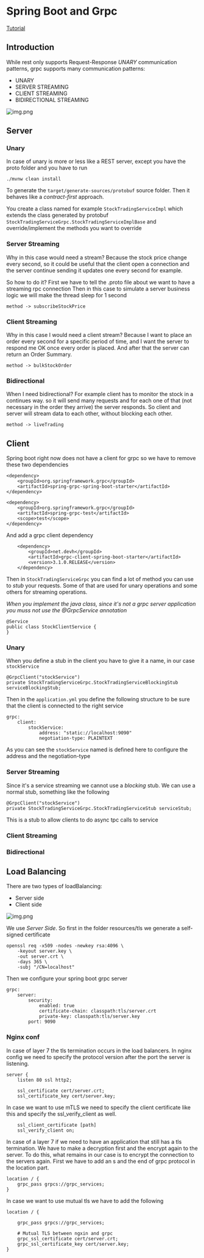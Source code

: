 # Spring Boot and Grpc


[Tutorial](https://www.youtube.com/playlist?list=PLVz2XdJiJQxw0f6wXQCdWKabLdqSzGA0X)

## Introduction

While rest only supports Request-Response *UNARY* communication patterns, grpc supports many communication patterns:

 - UNARY
 - SERVER STREAMING
 - CLIENT STREAMING
 - BIDIRECTIONAL STREAMING

![img.png](images/grpc_communication_patterns.png)

## Server

### Unary

In case of unary is more or less like a REST server, except you have the proto folder and you have to run

    ./mvnw clean install 

To generate the `target/generate-sources/protobuf` source folder. Then it behaves like a *contract-first* approach.

You create a class named for example `StockTradingServiceImpl` which extends the class generated by protobuf `StockTradingServiceGrpc.StockTradingServiceImplBase` and 
override/implement the methods you want to override

### Server Streaming

Why in this case would need a stream? Because the stock price change every second, so it could be useful that the client open a connection and
the server continue sending it updates one every second for example.

So how to do it? First we have to tell the .proto file about we want to have a streaming rpc connection
Then in this case to simulate a server business logic we will make the thread sleep for 1 second

    method -> subscribeStockPrice

### Client Streaming

Why in this case I would need a client stream? Because I want to place an order every second for a specific period of time, and
I want the server to respond me OK once every order is placed. And after that the server can return an Order Summary. 

    method -> bulkStockOrder

### Bidirectional

When I need bidirectional? For example client has to monitor the stock in a continues way. so it will send many requests and for each one of that
(not necessary in the order they arrive) the server responds. So client and server will stream data to each other, without blocking each other.

    method -> liveTrading

## Client

Spring boot right now does not have a client for grpc so we have to remove these two dependencies

    <dependency>
        <groupId>org.springframework.grpc</groupId>
        <artifactId>spring-grpc-spring-boot-starter</artifactId>
    </dependency>

    <dependency>
        <groupId>org.springframework.grpc</groupId>
        <artifactId>spring-grpc-test</artifactId>
        <scope>test</scope>
    </dependency>

And add a grpc client dependency

        <dependency>
			<groupId>net.devh</groupId>
			<artifactId>grpc-client-spring-boot-starter</artifactId>
			<version>3.1.0.RELEASE</version>
		</dependency>

Then in `StockTradingServiceGrpc` you can find a lot of method you can use to *stub* your requests. Some of that are used for
unary operations and some others for streaming operations.

*When you implement the java class, since it's not a grpc server application you muss not use the @GrpcService annotation*

    @Service
    public class StockClientService {
    }

### Unary

When you define a stub in the client you have to give it a name, in our case `stockService`

    @GrpcClient("stockService")
    private StockTradingServiceGrpc.StockTradingServiceBlockingStub serviceBlockingStub;

Then in the `application.yml` you define the following structure to be sure that the client is connected to the right service

    grpc:
        client:
            stockService:
                address: "static://localhost:9090"
                negotiation-type: PLAINTEXT

As you can see the `stockService` named is defined here to configure the address and the negotiation-type

### Server Streaming

Since it's a service streaming we cannot use a *blocking* stub. We can use a normal stub, something like the following

    @GrpcClient("stockService")
    private StockTradingServiceGrpc.StockTradingServiceStub serviceStub;

This is a stub to allow clients to do async tpc calls to service

### Client Streaming

### Bidirectional


## Load Balancing 

There are two types of loadBalancing:

 - Server side
 - Client side

![img.png](./images/load_balancing.png)


We use *Server Side*. So first in the folder resources/tls we generate a self-signed certificate

    openssl req -x509 -nodes -newkey rsa:4096 \
        -keyout server.key \
        -out server.crt \
        -days 365 \
        -subj "/CN=localhost"

Then we configure your spring boot grpc server

    grpc:
        server:
            security:
                enabled: true
                certificate-chain: classpath:tls/server.crt
                private-key: classpath:tls/server.key
            port: 9090

### Nginx conf

In case of layer 7 the tls termination occurs in the load balancers.
In nginx config we need to specify the protocol version after the port the server is listening.

    server {
        listen 80 ssl http2;

        ssl_certificate cert/server.crt;
        ssl_certificate_key cert/server.key;

In case we want to use mTLS we need to specify the client certificate like this and specify the ssl_verify_client as well. 
    
        ssl_client_certificate [path]
        ssl_verify_client on;


In case of a layer 7 if we need to have an application that still has a tls termination. We have to make a decryption first and the encrypt again 
to the server. To do this, what remains in our case is to encrypt the connection to the servers again. First we have to add an s and the end of grpc protocol
in the location part.

    location / {
        grpc_pass grpcs://grpc_services;
    }

In case we want to use mutual tls we have to add the following

    location / {

        grpc_pass grpcs://grpc_services;
        
        # Mutual TLS between ngxin and grpc
        grpc_ssl_certificate cert/server.crt;
        grpc_ssl_certificate_key cert/server.key;
    }